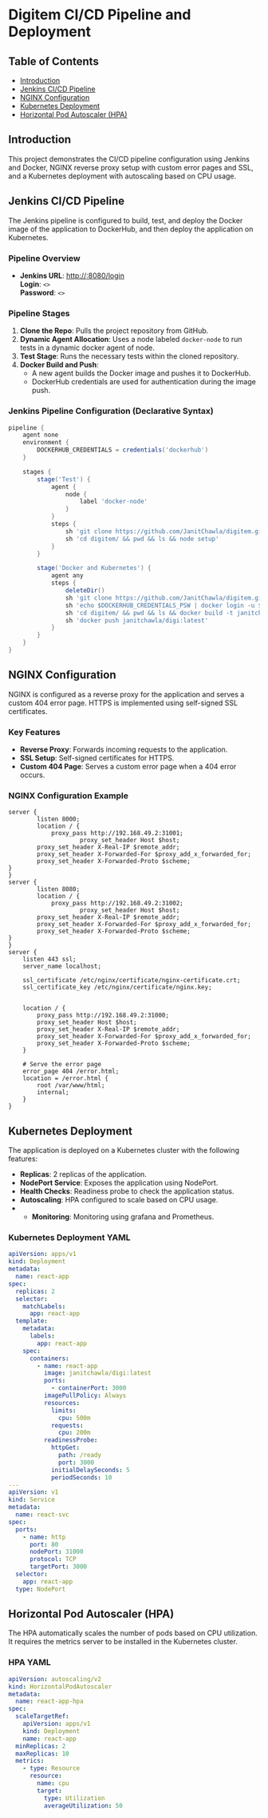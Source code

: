 # Digitem CI/CD Pipeline and Deployment

## Table of Contents
- [Introduction](#introduction)
- [Jenkins CI/CD Pipeline](#jenkins-cicd-pipeline)
- [NGINX Configuration](#nginx-configuration)
- [Kubernetes Deployment](#kubernetes-deployment)
- [Horizontal Pod Autoscaler (HPA)](#horizontal-pod-autoscaler-hpa)

## Introduction

This project demonstrates the CI/CD pipeline configuration using Jenkins and Docker, NGINX reverse proxy setup with custom error pages and SSL, and a Kubernetes deployment with autoscaling based on CPU usage. 

## Jenkins CI/CD Pipeline

The Jenkins pipeline is configured to build, test, and deploy the Docker image of the application to DockerHub, and then deploy the application on Kubernetes. 

### Pipeline Overview

- **Jenkins URL**: [http://<IP>:8080/login](http://1237:8080/login)  
  **Login**: `<>`  
  **Password**: `<>`

### Pipeline Stages

1. **Clone the Repo**: Pulls the project repository from GitHub.
2. **Dynamic Agent Allocation**: Uses a node labeled `docker-node` to run tests in a dynamic docker agent of node.
3. **Test Stage**: Runs the necessary tests within the cloned repository.
4. **Docker Build and Push**: 
    - A new agent builds the Docker image and pushes it to DockerHub.
    - DockerHub credentials are used for authentication during the image push.

### Jenkins Pipeline Configuration (Declarative Syntax)

```groovy
pipeline {
    agent none
    environment {
        DOCKERHUB_CREDENTIALS = credentials('dockerhub')
    }

    stages {
        stage('Test') {
            agent {
                node {
                    label 'docker-node'
                }
            }
            steps {
                sh 'git clone https://github.com/JanitChawla/digitem.git'
                sh 'cd digitem/ && pwd && ls && node setup'
            }
        }

        stage('Docker and Kubernetes') {
            agent any
            steps {
                deleteDir()
                sh 'git clone https://github.com/JanitChawla/digitem.git'
                sh 'echo $DOCKERHUB_CREDENTIALS_PSW | docker login -u $DOCKERHUB_CREDENTIALS_USR --password-stdin'
                sh 'cd digitem/ && pwd && ls && docker build -t janitchawla/digi:latest .'
                sh 'docker push janitchawla/digi:latest'
            }
        }
    }
}
```

## NGINX Configuration

NGINX is configured as a reverse proxy for the application and serves a custom 404 error page. HTTPS is implemented using self-signed SSL certificates.

### Key Features
- **Reverse Proxy**: Forwards incoming requests to the application.
- **SSL Setup**: Self-signed certificates for HTTPS.
- **Custom 404 Page**: Serves a custom error page when a 404 error occurs.

### NGINX Configuration Example

```nginx
server {
        listen 8000;
        location / {
            proxy_pass http://192.168.49.2:31001;
                    proxy_set_header Host $host;
        proxy_set_header X-Real-IP $remote_addr;
        proxy_set_header X-Forwarded-For $proxy_add_x_forwarded_for;
        proxy_set_header X-Forwarded-Proto $scheme;
}
}
server {
        listen 8080;
        location / {
            proxy_pass http://192.168.49.2:31002;
                    proxy_set_header Host $host;
        proxy_set_header X-Real-IP $remote_addr;
        proxy_set_header X-Forwarded-For $proxy_add_x_forwarded_for;
        proxy_set_header X-Forwarded-Proto $scheme;
}
}
server {
    listen 443 ssl;
    server_name localhost;

    ssl_certificate /etc/nginx/certificate/nginx-certificate.crt;
    ssl_certificate_key /etc/nginx/certificate/nginx.key;


    location / {
        proxy_pass http://192.168.49.2:31000;
        proxy_set_header Host $host;
        proxy_set_header X-Real-IP $remote_addr;
        proxy_set_header X-Forwarded-For $proxy_add_x_forwarded_for;
        proxy_set_header X-Forwarded-Proto $scheme;
    }

    # Serve the error page
    error_page 404 /error.html;
    location = /error.html {
        root /var/www/html;  
        internal;            
    }
}
```

## Kubernetes Deployment

The application is deployed on a Kubernetes cluster with the following features:
- **Replicas**: 2 replicas of the application.
- **NodePort Service**: Exposes the application using NodePort.
- **Health Checks**: Readiness probe to check the application status.
- **Autoscaling**: HPA configured to scale based on CPU usage.
- - **Monitoring**: Monitoring using grafana and Prometheus.

### Kubernetes Deployment YAML

```yaml
apiVersion: apps/v1
kind: Deployment
metadata:
  name: react-app
spec:
  replicas: 2
  selector:
    matchLabels:
      app: react-app
  template:
    metadata:
      labels:
        app: react-app
    spec:
      containers:
        - name: react-app
          image: janitchawla/digi:latest
          ports:
            - containerPort: 3000
          imagePullPolicy: Always
          resources:
            limits:
              cpu: 500m
            requests:
              cpu: 200m
          readinessProbe:
            httpGet:
              path: /ready
              port: 3000
            initialDelaySeconds: 5
            periodSeconds: 10
---
apiVersion: v1
kind: Service
metadata:
  name: react-svc
spec:
  ports:
    - name: http
      port: 80
      nodePort: 31000
      protocol: TCP
      targetPort: 3000
  selector:
    app: react-app
  type: NodePort
```

## Horizontal Pod Autoscaler (HPA)

The HPA automatically scales the number of pods based on CPU utilization. It requires the metrics server to be installed in the Kubernetes cluster.

### HPA YAML

```yaml
apiVersion: autoscaling/v2
kind: HorizontalPodAutoscaler
metadata:
  name: react-app-hpa
spec:
  scaleTargetRef:
    apiVersion: apps/v1
    kind: Deployment
    name: react-app
  minReplicas: 2
  maxReplicas: 10
  metrics:
    - type: Resource
      resource:
        name: cpu
        target:
          type: Utilization
          averageUtilization: 50
``` 

